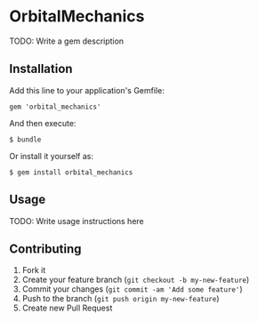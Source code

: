 # OrbitalMechanics

TODO: Write a gem description

## Installation

Add this line to your application's Gemfile:

    gem 'orbital_mechanics'

And then execute:

    $ bundle

Or install it yourself as:

    $ gem install orbital_mechanics

## Usage

TODO: Write usage instructions here

## Contributing

1. Fork it
2. Create your feature branch (`git checkout -b my-new-feature`)
3. Commit your changes (`git commit -am 'Add some feature'`)
4. Push to the branch (`git push origin my-new-feature`)
5. Create new Pull Request
